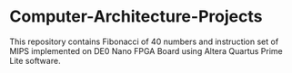 # Computer-Architecture-Projects
This repository contains Fibonacci of 40 numbers and instruction set of MIPS implemented on DE0 Nano FPGA Board using Altera Quartus Prime Lite software.

